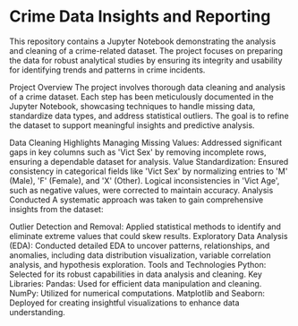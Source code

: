 
# Crime Data Insights and Reporting
This repository contains a Jupyter Notebook demonstrating the analysis and cleaning of a crime-related dataset. The project focuses on preparing the data for robust analytical studies by ensuring its integrity and usability for identifying trends and patterns in crime incidents.

Project Overview
The project involves thorough data cleaning and analysis of a crime dataset. Each step has been meticulously documented in the Jupyter Notebook, showcasing techniques to handle missing data, standardize data types, and address statistical outliers. The goal is to refine the dataset to support meaningful insights and predictive analysis.

Data Cleaning Highlights
Managing Missing Values: Addressed significant gaps in key columns such as 'Vict Sex' by removing incomplete rows, ensuring a dependable dataset for analysis.
Value Standardization: Ensured consistency in categorical fields like 'Vict Sex' by normalizing entries to 'M' (Male), 'F' (Female), and 'X' (Other). Logical inconsistencies in 'Vict Age', such as negative values, were corrected to maintain accuracy.
Analysis Conducted
A systematic approach was taken to gain comprehensive insights from the dataset:

Outlier Detection and Removal: Applied statistical methods to identify and eliminate extreme values that could skew results.
Exploratory Data Analysis (EDA): Conducted detailed EDA to uncover patterns, relationships, and anomalies, including data distribution visualization, variable correlation analysis, and hypothesis exploration.
Tools and Technologies
Python: Selected for its robust capabilities in data analysis and cleaning.
Key Libraries:
Pandas: Used for efficient data manipulation and cleaning.
NumPy: Utilized for numerical computations.
Matplotlib and Seaborn: Deployed for creating insightful visualizations to enhance data understanding.
